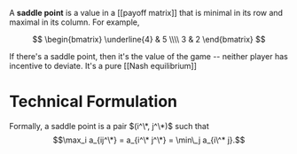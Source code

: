 A **saddle point** is a value in a [[payoff matrix]] that is minimal in its row and maximal in its column. For example,

$$
\begin{bmatrix}
\underline{4} & 5 \\\\
3 & 2 
\end{bmatrix}
$$


If there's a saddle point, then it's the value of the game -- neither player has incentive to deviate. It's a pure [[Nash equilibrium]]

# Technical Formulation

Formally, a saddle point is a pair $(i^\*, j^\*)$ such that $$\max_i a_{ij^\*} = a_{i^\* j^\*} = \min\_j a_{i\^* j}.$$ 

